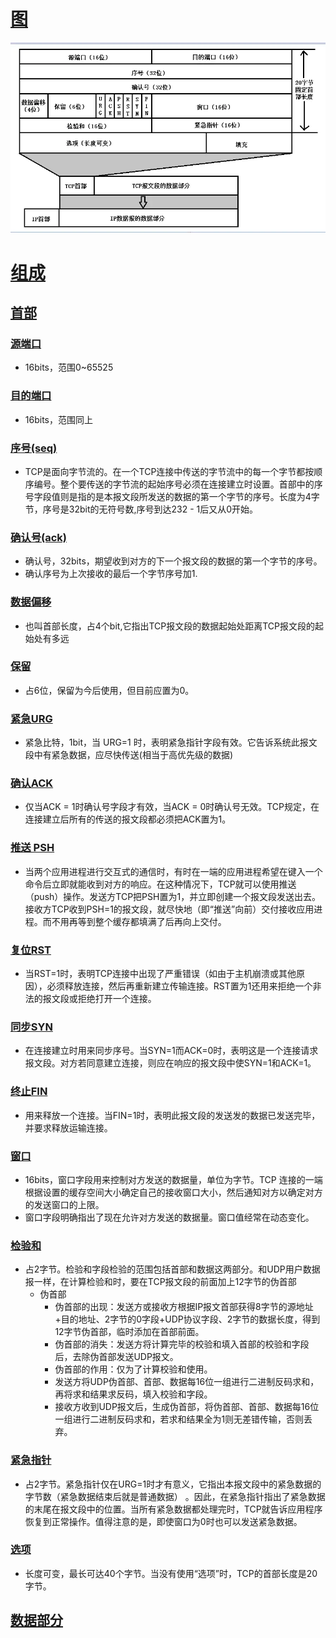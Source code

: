 # [图](#)
![img.png](../img/TCP报文.png)

# [组成](#)
## [首部](#)
### [源端口](#)
  - 16bits，范围0~65525
### [目的端口](#)
  - 16bits，范围同上

### [序号(seq)](#)
  - TCP是面向字节流的。在一个TCP连接中传送的字节流中的每一个字节都按顺序编号。整个要传送的字节流的起始序号必须在连接建立时设置。首部中的序号字段值则是指的是本报文段所发送的数据的第一个字节的序号。长度为4字节，序号是32bit的无符号数,序号到达232 - 1后又从0开始。
### [确认号(ack)](#)
  - 确认号，32bits，期望收到对方的下一个报文段的数据的第一个字节的序号。
  - 确认序号为上次接收的最后一个字节序号加1.
### [数据偏移](#)
  - 也叫首部长度，占4个bit,它指出TCP报文段的数据起始处距离TCP报文段的起始处有多远
### [保留](#)
  - 占6位，保留为今后使用，但目前应置为0。
### [紧急URG](#)
  - 紧急比特，1bit，当 URG=1 时，表明紧急指针字段有效。它告诉系统此报文段中有紧急数据，应尽快传送(相当于高优先级的数据)
### [确认ACK](#)
  - 仅当ACK = 1时确认号字段才有效，当ACK = 0时确认号无效。TCP规定，在连接建立后所有的传送的报文段都必须把ACK置为1。
### [推送 PSH](#)
  - 当两个应用进程进行交互式的通信时，有时在一端的应用进程希望在键入一个命令后立即就能收到对方的响应。在这种情况下，TCP就可以使用推送（push）操作。发送方TCP把PSH置为1，并立即创建一个报文段发送出去。接收方TCP收到PSH=1的报文段，就尽快地（即“推送”向前）交付接收应用进程。而不用再等到整个缓存都填满了后再向上交付。
### [复位RST](#)
  - 当RST=1时，表明TCP连接中出现了严重错误（如由于主机崩溃或其他原因），必须释放连接，然后再重新建立传输连接。RST置为1还用来拒绝一个非法的报文段或拒绝打开一个连接。
### [同步SYN](#)
  - 在连接建立时用来同步序号。当SYN=1而ACK=0时，表明这是一个连接请求报文段。对方若同意建立连接，则应在响应的报文段中使SYN=1和ACK=1。
### [终止FIN](#)
  - 用来释放一个连接。当FIN=1时，表明此报文段的发送发的数据已发送完毕，并要求释放运输连接。
### [窗口](#)
  - 16bits，窗口字段用来控制对方发送的数据量，单位为字节。TCP 连接的一端根据设置的缓存空间大小确定自己的接收窗口大小，然后通知对方以确定对方的发送窗口的上限。
  - 窗口字段明确指出了现在允许对方发送的数据量。窗口值经常在动态变化。
### [检验和](#)
  - 占2字节。检验和字段检验的范围包括首部和数据这两部分。和UDP用户数据报一样，在计算检验和时，要在TCP报文段的前面加上12字节的伪首部
    - 伪首部
      - 伪首部的出现：发送方或接收方根据IP报文首部获得8字节的源地址+目的地址、2字节的0字段+UDP协议字段、2字节的数据长度，得到12字节伪首部，临时添加在首部前面。
      - 伪首部的消失：发送方将计算完毕的校验和填入首部的校验和字段后，去除伪首部发送UDP报文。
      - 伪首部的作用：仅为了计算校验和使用。
      - 发送方将UDP伪首部、首部、数据每16位一组进行二进制反码求和，再将求和结果求反码，填入校验和字段。
      - 接收方收到UDP报文后，生成伪首部，将伪首部、首部、数据每16位一组进行二进制反码求和，若求和结果全为1则无差错传输，否则丢弃。
### [紧急指针](#)
  - 占2字节。紧急指针仅在URG=1时才有意义，它指出本报文段中的紧急数据的字节数（紧急数据结束后就是普通数据） 。因此，在紧急指针指出了紧急数据的末尾在报文段中的位置。当所有紧急数据都处理完时，TCP就告诉应用程序恢复到正常操作。值得注意的是，即使窗口为0时也可以发送紧急数据。
### [选项](#)
  - 长度可变，最长可达40个字节。当没有使用“选项”时，TCP的首部长度是20字节。
## [数据部分](#)